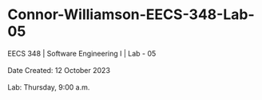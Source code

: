 # Connor-Williamson-EECS-348-Lab-05
EECS 348 | Software Engineering I | Lab - 05
<br><br>
Date Created: 12 October 2023
<br><br>
Lab: Thursday, 9:00 a.m.
